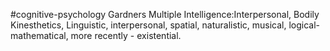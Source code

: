 #cognitive-psychology 
Gardners Multiple Intelligence:Interpersonal, Bodily Kinesthetics, Linguistic, interpersonal, spatial, naturalistic, musical, logical-mathematical, more recently - existential.